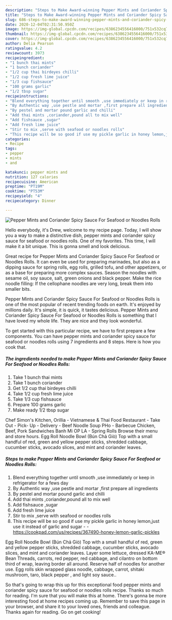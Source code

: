 ```yaml
---
description: "Steps to Make Award-winning Pepper Mints and Coriander Spicy Sauce For Seafood or Noodles Rolls"
title: "Steps to Make Award-winning Pepper Mints and Coriander Spicy Sauce For Seafood or Noodles Rolls"
slug: 686-steps-to-make-award-winning-pepper-mints-and-coriander-spicy-sauce-for-seafood-or-noodles-rolls
date: 2020-12-04T02:31:50.950Z
image: https://img-global.cpcdn.com/recipes/6386234556416000/751x532cq70/pepper-mints-and-coriander-spicy-sauce-for-seafood-or-noodles-rolls-recipe-main-photo.jpg
thumbnail: https://img-global.cpcdn.com/recipes/6386234556416000/751x532cq70/pepper-mints-and-coriander-spicy-sauce-for-seafood-or-noodles-rolls-recipe-main-photo.jpg
cover: https://img-global.cpcdn.com/recipes/6386234556416000/751x532cq70/pepper-mints-and-coriander-spicy-sauce-for-seafood-or-noodles-rolls-recipe-main-photo.jpg
author: Delia Pearson
ratingvalue: 4.2
reviewcount: 3973
recipeingredient:
- "1 bunch thai mints"
- "1 bunch coriander"
- "1/2 cup thai birdeyes chilli"
- "1/2 cup fresh lime juice"
- "1/3 cup fishsauce"
- "100 grams garlic"
- "1/2 tbsp sugar"
recipeinstructions:
- "Blend everything together until smooth ,use immediately or keep in refrigerator for a fews day"
- "By Authentic way ,use pestle and mortar ,first prepare all ingredients"
- "By pestel and mortar pound garlic and chilli"
- "Add thai mints ,coriander,pound all to mix well"
- "Add fishsauce ,sugar"
- "Add fresh lime juice"
- "Stir to mix ,serve with seafood or noodles rolls"
- "This recipe will be so good if use my pickle garlic in honey lemon,just use it instead of garlic and sugar  https://cookpad.com/us/recipes/367490-honey-lemon-garlic-pickles"
categories:
- Recipe
tags:
- pepper
- mints
- and

katakunci: pepper mints and 
nutrition: 127 calories
recipecuisine: American
preptime: "PT19M"
cooktime: "PT53M"
recipeyield: "4"
recipecategory: Dinner

---
```



![Pepper Mints and Coriander Spicy Sauce For Seafood or Noodles Rolls](https://img-global.cpcdn.com/recipes/6386234556416000/751x532cq70/pepper-mints-and-coriander-spicy-sauce-for-seafood-or-noodles-rolls-recipe-main-photo.jpg)

Hello everybody, it's Drew, welcome to my recipe page. Today, I will show you a way to make a distinctive dish, pepper mints and coriander spicy sauce for seafood or noodles rolls. One of my favorites. This time, I will make it a bit unique. This is gonna smell and look delicious.

Great recipe for Pepper Mints and Coriander Spicy Sauce For Seafood or Noodles Rolls. It can even be used for preparing marinades, but also as a dipping sauce for spring rolls, egg rolls, grilled tofu, and other appetizers, or as a base for preparing more complex sauces. Season the noodles with sesame oil, soy sauce, salt, green onions and black pepper. Make the rice noodle filling: If the cellophane noodles are very long, break them into smaller bits.

Pepper Mints and Coriander Spicy Sauce For Seafood or Noodles Rolls is one of the most popular of recent trending foods on earth. It's enjoyed by millions daily. It's simple, it is quick, it tastes delicious. Pepper Mints and Coriander Spicy Sauce For Seafood or Noodles Rolls is something that I have loved my whole life. They are nice and they look wonderful.


To get started with this particular recipe, we have to first prepare a few components. You can have pepper mints and coriander spicy sauce for seafood or noodles rolls using 7 ingredients and 8 steps. Here is how you cook that.

<!--inarticleads1-->

##### The ingredients needed to make Pepper Mints and Coriander Spicy Sauce For Seafood or Noodles Rolls:

1. Take 1 bunch thai mints
1. Take 1 bunch coriander
1. Get 1/2 cup thai birdeyes chilli
1. Take 1/2 cup fresh lime juice
1. Take 1/3 cup fishsauce
1. Prepare 100 grams garlic
1. Make ready 1/2 tbsp sugar


Chef Simon&#39;s Kitchen, Orillia - Vietnamese &amp; Thai Food Restaurant - Take Out - Pick- Up - Delivery - Beef Noodle Soup PHo - Barbecue Chicken, Beef, Pork Sandwiches Banh Mi OP LA - Spring Rolls Browse their menu and store hours. Egg Roll Noodle Bowl (Bún Chả Giò) Top with a small handful of red, green and yellow pepper sticks, shredded cabbage, cucumber sticks, avocado slices, and mint and coriander leaves. 

<!--inarticleads2-->

##### Steps to make Pepper Mints and Coriander Spicy Sauce For Seafood or Noodles Rolls:

1. Blend everything together until smooth ,use immediately or keep in refrigerator for a fews day
1. By Authentic way ,use pestle and mortar ,first prepare all ingredients
1. By pestel and mortar pound garlic and chilli
1. Add thai mints ,coriander,pound all to mix well
1. Add fishsauce ,sugar
1. Add fresh lime juice
1. Stir to mix ,serve with seafood or noodles rolls
1. This recipe will be so good if use my pickle garlic in honey lemon,just use it instead of garlic and sugar -  - https://cookpad.com/us/recipes/367490-honey-lemon-garlic-pickles


Egg Roll Noodle Bowl (Bún Chả Giò) Top with a small handful of red, green and yellow pepper sticks, shredded cabbage, cucumber sticks, avocado slices, and mint and coriander leaves. Layer some lettuce, dressed KA-ME® Bean Threads, carrots, red pepper, red cabbage, and cilantro on bottom third of wrap, leaving border all around. Reserve half of noodles for another use. Egg rolls skin wrapped glass noodle, cabbage, carrot, shitaki mushroom, taro, black pepper , and light soy sauce.. 

So that's going to wrap this up for this exceptional food pepper mints and coriander spicy sauce for seafood or noodles rolls recipe. Thanks so much for reading. I'm sure that you will make this at home. There's gonna be more interesting food at home recipes coming up. Remember to save this page in your browser, and share it to your loved ones, friends and colleague. Thanks again for reading. Go on get cooking!
